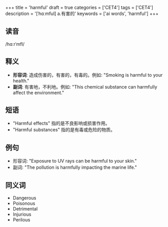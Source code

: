 +++
title = 'harmful'
draft = true
categories = ['CET4']
tags = ['CET4']
description = '[ˈhɑːmful] a.有害的'
keywords = ['ai words', 'harmful']
+++

## 读音
/hɑːrˈmfl/

## 释义
- **形容词**: 造成伤害的，有害的，有毒的。例如: "Smoking is harmful to your health."
- **副词**: 有害地，不利地。例如: "This chemical substance can harmfully affect the environment."

## 短语
- "Harmful effects" 指的是不良影响或损害作用。
- "Harmful substances" 指的是有毒或危险的物质。

## 例句
- 形容词: "Exposure to UV rays can be harmful to your skin."
- 副词: "The pollution is harmfully impacting the marine life."

## 同义词
- Dangerous
- Poisonous
- Detrimental
- Injurious
- Perilous
